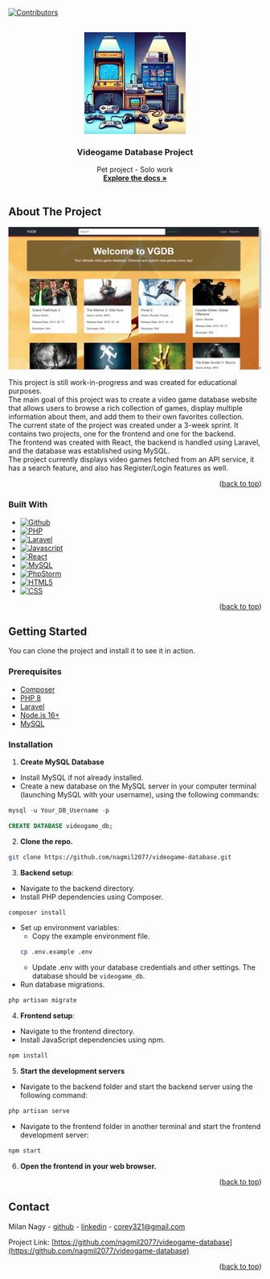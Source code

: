 <a name="readme-top"></a>

<!-- PROJECT SHIELDS -->

[![Contributors][contributors-shield]][contributors-url]

<!-- PROJECT LOGO -->
<br />
<div align="center">
  <a href="https://github.com/nagmil2077/videogame-database">
    <img src="images/front.jpg" alt="Logo" width="40%" height="40%">
  </a>

<h3 align="center">Videogame Database Project</h3>

  <p align="center">
    Pet project - Solo work
    <br />
    <a href="https://github.com/nagmil2077/videogame-database"><strong>Explore the docs »</strong></a>
    <br />
    <br />
  </p>
</div>

<!-- ABOUT THE PROJECT -->

## About The Project

[![Product Name Screen Shot][product-screenshot]](https://github.com/nagmil2077/videogame-database)

This project is still work-in-progress and was created for educational purposes.\
The main goal of this project was to create a video game database website that allows users to browse a rich collection
of games, display multiple information about them, and add them to their own favorites collection.\
The current state of the project was created under a 3-week sprint.
It contains two projects, one for the frontend and one for the backend.\
The frontend was created with React, the backend is handled using Laravel, and the database was established using MySQL.\
The project currently displays video games fetched from an API service, it has a search feature, and
also has Register/Login features as well.

<p align="right">(<a href="#readme-top">back to top</a>)</p>

### Built With

* [![Github][Github]][Github-url]
* [![PHP][PHP]][Php-url]
* [![Laravel][Laravel]][Laravel-url]
* [![Javascript][Javascript]][Javascript-url]
* [![React][React.js]][React-url]
* [![MySQL][MySQL]][MySQL-url]
* [![PhpStorm][PhpStorm]][PhpStorm-url]
* [![HTML5][HTML5]][HTML5-url]
* [![CSS][CSS]][CSS-url]

<p align="right">(<a href="#readme-top">back to top</a>)</p>

<!-- GETTING STARTED -->

## Getting Started

You can clone the project and install it to see it in action.

### Prerequisites

* [Composer](https://getcomposer.org/)
* [PHP 8](https://www.php.net/downloads.php)
* [Laravel](https://laravel.com/)
* [Node.js 16+](https://nodejs.org/en)
* [MySQL](https://www.mysql.com/)

### Installation

1. **Create MySQL Database**
- Install MySQL if not already installed.
- Create a new database on the MySQL server in your computer terminal (launching MySQL with your username), using the following commands:
```sql
mysql -u Your_DB_Username -p
```
```sql
CREATE DATABASE videogame_db;
```
2. **Clone the repo.**
```sh
git clone https://github.com/nagmil2077/videogame-database.git
```
3. **Backend setup**:
- Navigate to the backend directory.
- Install PHP dependencies using Composer.
```sh
composer install
```
- Set up environment variables:
  - Copy the example environment file.
  ```sh
  cp .env.example .env
  ```
  - Update .env with your database credentials and other settings. The database should be `videogame_db`.
- Run database migrations.
```sh
php artisan migrate
```
4. **Frontend setup**:
- Navigate to the frontend directory.
- Install JavaScript dependencies using npm.
```sh
npm install
```
5. **Start the development servers**
- Navigate to the backend folder and start the backend server using the following command:
```sh
php artisan serve
```
- Navigate to the frontend folder in another terminal and start the frontend development server:
```sh
npm start
```
6. **Open the frontend in your web browser.**

<p align="right">(<a href="#readme-top">back to top</a>)</p>

<!-- CONTACT -->
## Contact

Milan Nagy - [github](https://github.com/nagmil2077) - [linkedin](https://www.linkedin.com/in/milan-nagy-a76b1416a/) - corey321@gmail.com

Project Link: [https://github.com/nagmil2077/videogame-database](https://github.com/nagmil2077/videogame-database)

<p align="right">(<a href="#readme-top">back to top</a>)</p>

<!-- MARKDOWN LINKS & IMAGES -->
<!-- https://www.markdownguide.org/basic-syntax/#reference-style-links -->

[contributors-shield]: https://img.shields.io/github/contributors/othneildrew/Best-README-Template.svg?style=for-the-badge
[contributors-url]: https://github.com/nagmil2077/videogame-database/graphs/contributors
[linkedin-shield]: https://img.shields.io/badge/-LinkedIn-black.svg?style=for-the-badge&logo=linkedin&colorB=555
[linkedin-url]: https://www.linkedin.com/in/milan-nagy-a76b1416a/
[product-screenshot]: images/site.png

<!-- STACKS -->
[React.js]: https://img.shields.io/badge/React-20232A?style=for-the-badge&logo=react&logoColor=61DAFB
[React-url]: https://reactjs.org/
[MySQL]: https://shields.io/badge/MySQL-lightgrey?logo=mysql&style=plastic&logoColor=white&labelColor=blue
[MySQL-url]: https://www.mysql.com/
[PhpStorm]: https://img.shields.io/badge/PhpStorm-000000.svg?style=for-the-badge&logo=phpstorm&logoColor=white
[PhpStorm-url]: https://www.jetbrains.com/phpstorm/
[Github]: https://img.shields.io/badge/GitHub-100000?style=for-the-badge&logo=github&logoColor=white
[Github-url]: https://github.com
[PHP]: https://img.shields.io/badge/PHP-ED8B00?style=for-the-badge&logo=php&logoColor=white
[Php-url]: https://www.php.net/
[Laravel]: https://img.shields.io/badge/Laravel-6DB33F?style=for-the-badge&logo=laravel&logoColor=white
[Laravel-url]: https://laravel.com/
[Javascript]: https://img.shields.io/badge/JavaScript-F7DF1E?style=for-the-badge&logo=javascript&logoColor=black
[Javascript-url]: https://www.javascript.com
[CSS]: https://img.shields.io/badge/CSS-239120?&style=for-the-badge&logo=css3&logoColor=white
[CSS-url]: https://developer.mozilla.org/en-US/docs/Web/CSS
[HTML5]: https://img.shields.io/badge/HTML5-E34F26?style=for-the-badge&logo=html5&logoColor=white
[HTML5-url]: https://en.wikipedia.org/wiki/HTML5
